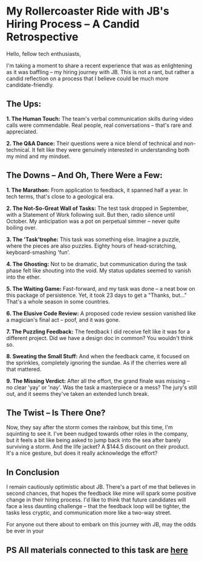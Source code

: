 # My Rollercoaster Ride with JB's Hiring Process – A Candid Retrospective

Hello, fellow tech enthusiasts,

I'm taking a moment to share a recent experience that was as enlightening as it was baffling – my hiring journey with JB. This is not a rant, but rather a candid reflection on a process that I believe could be much more candidate-friendly.

## The Ups:

**1. The Human Touch:**
The team's verbal communication skills during video calls were commendable. Real people, real conversations – that's rare and appreciated.

**2. The Q&A Dance:**
Their questions were a nice blend of technical and non-technical. It felt like they were genuinely interested in understanding both my mind and my mindset.

## The Downs – And Oh, There Were a Few:

**1. The Marathon:**
From application to feedback, it spanned half a year. In tech terms, that's close to a geological era.

**2. The Not-So-Great Wall of Tasks:**
The test task dropped in September, with a Statement of Work following suit. But then, radio silence until October. My anticipation was a pot on perpetual simmer – never quite boiling over.

**3. The 'Task'trophe:**
This task was something else. Imagine a puzzle, where the pieces are also puzzles. Eighty hours of head-scratching, keyboard-smashing 'fun'.

**4. The Ghosting:**
Not to be dramatic, but communication during the task phase felt like shouting into the void. My status updates seemed to vanish into the ether.

**5. The Waiting Game:**
Fast-forward, and my task was done – a neat bow on this package of persistence. Yet, it took 23 days to get a "Thanks, but..." That's a whole season in some countries.

**6. The Elusive Code Review:**
A proposed code review session vanished like a magician's final act – poof, and it was gone.

**7. The Puzzling Feedback:**
The feedback I did receive felt like it was for a different project. Did we have a design doc in common? You wouldn't think so.

**8. Sweating the Small Stuff:**
And when the feedback came, it focused on the sprinkles, completely ignoring the sundae. As if the cherries were all that mattered.

**9. The Missing Verdict:**
After all the effort, the grand finale was missing – no clear 'yay' or 'nay'. Was the task a masterpiece or a mess? The jury's still out, and it seems they've taken an extended lunch break.

## The Twist – Is There One?

Now, they say after the storm comes the rainbow, but this time, I'm squinting to see it. I've been nudged towards other roles in the company, but it feels a bit like being asked to jump back into the sea after barely surviving a storm. And the life jacket? A $144.5 discount on their product. It's a nice gesture, but does it really acknowledge the effort?

## In Conclusion

I remain cautiously optimistic about JB. There's a part of me that believes in second chances, that hopes the feedback like mine will spark some positive change in their hiring process. I'd like to think that future candidates will face a less daunting challenge – that the feedback loop will be tighter, the tasks less cryptic, and communication more like a two-way street.

For anyone out there about to embark on this journey with JB, may the odds be ever in your

## PS All materials connected to this task are [here](https://github.com/zloykaban/DarthDataDitch)
